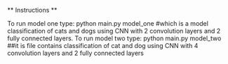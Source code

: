 
** Instructions **

To run model one type: python main.py model_one 
#which is a model classification of cats and dogs using CNN with 2 convolution layers and 2 fully connected layers.
To run model two type: python main.py model_two 
##it is file contains classification of cat and dog using CNN with 4 convolution layers and 2 fully connected layers

